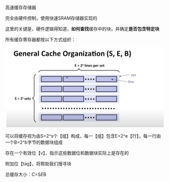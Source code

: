 高速缓存存储器

完全由硬件控制，使用快速SRAM存储器实现的

这里的关键是，硬件逻辑得知道，**如何查找**缓存中的块，并确定**是否包含特定块**

所有缓存寄存器都按以下方式组织：

![image-20230730114954268](image/image-20230730114954268.png)

可以将缓存视为由S=2^s个【组】构成，每一【组】包含E=2^e【行】，每一行由一个B=2^b字节的数据块组成

存在一个有效位【v】，指示这些数据位和数据块实际上是存在的

附加位【tag】，将帮助我们搜寻块

总缓存大小：C=S*E*B